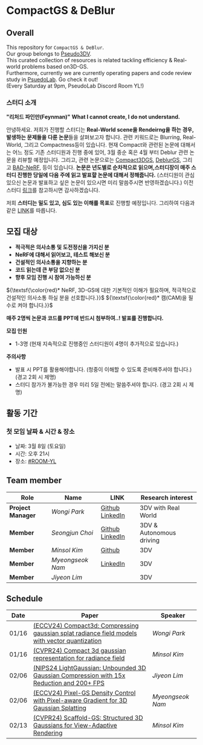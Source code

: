 # CompactGS & DeBlur

## Overall
This repository for ```CompactGS & DeBlur```.  
Our group belongs to [Pseudo3DV](https://github.com/Pseudo-Lab/Pseudo3DV). <br/> 
This curated collection of resources is related tackling efficiency & Real-world problems based on3D-GS. <br/>  Furthermore, currently we are currently operating papers and code review study in [PsuedoLab](https://discord.gg/mNAT2GKM). Go check it out!  <br/> (Every Saturday at 9pm, PseudoLab Discord Room YL!)

### 스터디 소개
**"리처드 파인만(Feynman)"**
**What I cannot create, I do not understand.**

안녕하세요. 저희가 진행할 스터디는 **Real-World scene을 Rendeirng을 하는 경우, 발생하는 문제들을 다룬 논문**들을 살펴보고자 합니다.
관련 키워드로는 Blurring, Real-World, 그리고 Compactness등이 있습니다. 
현재 Compact와 관련된 논문에 대해서는 어느 정도 기존 스터디원과 진행 중에 있어, 3월 중순 혹은 4월 부터 Deblur 관련 논문을 리뷰할 예정입니다.
그리고, 관련 논문으로는 [Compact3DGS](https://arxiv.org/abs/2311.13681), [DeblurGS](https://arxiv.org/pdf/2403.13327), 그리고 [BAD-NeRF](https://wangpeng000.github.io/BAD-NeRF/), 등이 있습니다.
 **논문은 년도별로 순차적으로 읽으며,스터디장이 매주 스터디 진행한 당일에 다음 주에 읽고 발표햘 논문에 대해서 정해줍니다.** (스터디원이 관심있으신 논문과 발표하고 싶은 논문이 있으시면 미리 말씀주시면 반영하겠습니다.)
이전 스터디 [링크](https://github.com/Pseudo-Lab/NeRFwithRealWorld)를 참고하시면 감사하겠습니다.

저희 **스터디는 밀도 있고, 심도 있는 이해를 목표**로 진행할 예정입니다. 
그리하여 다음과 같은 [LINK](https://github.com/Pseudo-Lab/Pseudo3DV)를 따릅니다.

## 모집 대상
- **적극적은 의사소통 및 도전정신을 가지신 분**
- **NeRF에 대해서 읽어보고, 테스트 해보신 분**
- **건설적인 의사소통을 지향하는 분**
- **코드 읽는데 큰 부담 없으신 분**
- **향후 모임 진행 시 참여 가능하신 분**

${\textsf{\color{red}* NeRF, 3D-GS에 대한 기본적인 이해가 필요하며, 적극적으로 건설적인 의사소통 하실 분을 선호합니다.}}$
${\textsf{\color{red}*  캠(CAM)을 필수로 켜야 합니다.}}$

**매주 2명씩 논문과 코드를 PPT에 반드시 첨부하여..! 발표를 진행합니다.**

**모집 인원**
- 1-3명 (현재 지속적으로 진행중인 스터디원이 4명이 추가적으로 있습니다.)

**주의사항**
  - 발표 시 PPT를 활용해야합니다. (청중이 이해할 수 있도록 준비해주셔야 합니다.)  (경고 2회 시 제명)
  - 스터디 참가가 불가능한 경우 미리 5일 전에는 말씀주셔야 합니다. (경고 2회 시 제명)

## 활동 기간
### 첫 모임 날짜 & 시간 & 장소
- 날짜: 3월 8일 (토요일)
- 시간: 오후 21시
- 장소: [#ROOM-YL](https://discord.gg/nbpAWKUm)

 

## Team member

| Role          | Name | LINK |                                                                   Research interest                          |
|---------------|------|-----------------------------------------------------------------------|----------------------------------------|
| **Project Manager** | _Wongi Park_ | [Github](https://github.com/kalelpark) [LinkedIn](https://www.linkedin.com/in/wongipark/)| 3DV with Real World             |
| **Member** |  _Seongjun Choi_ | [Github](https://github.com/DrawingProcess)  [LinkedIn](https://www.linkedin.com/in/seongjun-choi-60b718205/) | 3DV & Autonomous driving                  |
| **Member** | _Minsol Kim_  | [Github](https://github.com/kim-minsol) | 3DV                  |
| **Member** | _Myeongseok Nam_  | [LinkedIn](https://www.linkedin.com/in/nbril/) | 3DV                  |
| **Member** | _Jiyeon Lim_  |  | 3DV                  |


## Schedule

| Date | Paper  | Speaker |
|---------------|-----------------------------------------------------------------------|----------------------------------------|
| 01/16  | [(ECCV24) Compact3d: Compressing gaussian splat radiance field models with vector quantization](https://arxiv.org/abs/2311.18159)  | _Wongi Park_ |
| 01/16  | [(CVPR24) Compact 3d gaussian representation for radiance field](https://arxiv.org/abs/2311.13681)  | _Minsol Kim_ |
| 02/06 | [(NIPS24 LightGaussian: Unbounded 3D Gaussian Compression with 15x Reduction and 200+ FPS](https://arxiv.org/abs/2311.17245)  | _Jiyeon Lim_  |
| 02/06 | [(ECCV24) Pixel-GS Density Control with Pixel-aware Gradient for 3D Gaussian Splatting](https://pixelgs.github.io/)  | _Myeongseok Nam_ |
| 02/13 | [(CVPR24) Scaffold-GS: Structured 3D Gaussians for View-Adaptive Rendering](https://arxiv.org/abs/2312.00109) | _Minsol Kim_ |
